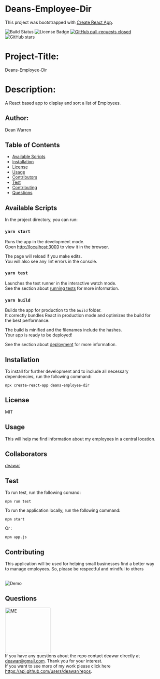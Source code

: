 # Deans-Employee-Dir

This project was bootstrapped with [Create React App](https://github.com/facebook/create-react-app).

![Build Status](https://img.shields.io/badge/build-passing-brightgreen?style=plastic)
        <img src="https://img.shields.io/badge/license-MIT-green?style=plastic" alt="License Badge">  [![GitHub pull-requests closed](https://img.shields.io/github/issues-pr-closed/deawar/deans-employee-dir.svg?style=plastic)](https://GitHub.com/deawar/deans-employee-dir/pull/) [![GitHub stars](https://img.shields.io/github/stars/deawar/deans-employee-dir.svg?style=social&label=Star&maxAge=2592000)](https://GitHub.com/deawar/deans-employee-dir/stargazers/)

# Project-Title: 
Deans-Employee-Dir

# Description:
A React based app to display and sort a list of Employees.

## Author: 
Dean Warren

## Table of Contents

* [Available Scripts](#available)
* [Installation](#installation)
* [License](#license)
* [Usage](#usage)
* [Contributors](#contributors)
* [Test](#test)
* [Contributing](#contributing)
* [Questions](#questions)

## Available Scripts

In the project directory, you can run:

### `yarn start`

Runs the app in the development mode.<br />
Open [http://localhost:3000](http://localhost:3000) to view it in the browser.

The page will reload if you make edits.<br />
You will also see any lint errors in the console.

### `yarn test`

Launches the test runner in the interactive watch mode.<br />
See the section about [running tests](https://facebook.github.io/create-react-app/docs/running-tests) for more information.

### `yarn build`

Builds the app for production to the `build` folder.<br />
It correctly bundles React in production mode and optimizes the build for the best performance.

The build is minified and the filenames include the hashes.<br />
Your app is ready to be deployed!

See the section about [deployment](https://facebook.github.io/create-react-app/docs/deployment) for more information.


## Installation
To install for further development and to include all necessary dependencies, run the following command:<br>
```
npx create-react-app deans-employee-dir
```

## License
MIT

## Usage
This will help me find information about my employees in a central location.

## Collaborators
[deawar](https://api.github.com/users/deawar/repos)<br>


## Test
To run test, run the following comand:<br>
```
npm run test
```
To run the application locally, run the following command:<br>
```
npm start
```
Or :<br>
```
npm app.js 
```

## Contributing
This application will be used for helping small businesses find a better way to manage employees. So, please be respectful and mindful to others

<br>
<img src="https://placeholder.com" alt="Demo">

## Questions

<img src="https://avatars1.githubusercontent.com/u/15312495?s=400&u=ca57805f0913479f15a13ed8e5a1577eb95c0926&v=4" alt="ME" width="150" height="150"><br>
If you have any questions about the repo contact deawar directly at deawar@gmail.com. Thank you for your interest.<br>
If you want to see more of my work please click here https://api.github.com/users/deawar/repos.

